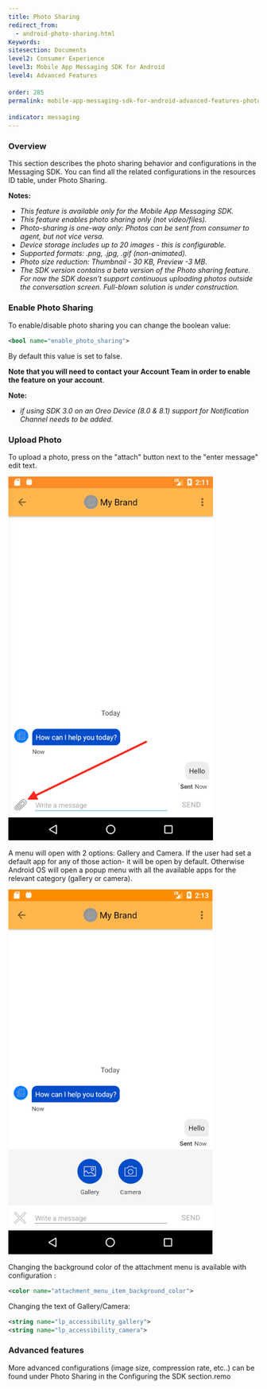 ```yaml
---
title: Photo Sharing
redirect_from:
  - android-photo-sharing.html
Keywords:
sitesection: Documents
level2: Consumer Experience
level3: Mobile App Messaging SDK for Android
level4: Advanced Features

order: 285
permalink: mobile-app-messaging-sdk-for-android-advanced-features-photo-sharing.html

indicator: messaging
---
```


### Overview

This section describes the photo sharing behavior and configurations in the Messaging SDK. You can find all the related configurations in the resources ID table, under Photo Sharing.

**Notes:**

- *This feature is available only for the Mobile App Messaging SDK.*
- *This feature enables photo sharing only (not video/files).*
- *Photo-sharing is one-way only: Photos can be sent from consumer to agent, but not vice versa.*
- *Device storage includes up to 20 images - this is configurable.*
- *Supported formats: .png, .jpg, .gif (non-animated).*
- *Photo size reduction: Thumbnail - 30 KB, Preview -3 MB.*
- *The SDK version contains a beta version of the Photo sharing feature. For now the SDK doesn’t support continuous uploading photos outside the conversation screen. Full-blown solution is under construction.*

### Enable Photo Sharing

To enable/disable photo sharing you can change the boolean value:

```xml
<bool name="enable_photo_sharing">
```

By default this value is set to false.

**Note that you will need to contact your Account Team in order to enable the feature on your account**.

**Note:**

- *if using SDK 3.0 on an Oreo Device (8.0 & 8.1) support for Notification Channel needs to be added.*

###  Upload Photo

To upload a photo, press on the "attach" button next to the "enter message" edit text.

![Photosharing1](img/photosharing1.png)

A menu will open with 2 options: Gallery and Camera. If the user had set a default app for any of those action- it will be open by default. Otherwise Android OS will open a popup menu with all the available apps for the relevant category (gallery or camera).

![Photosharing2](img/photosharing2.png)

Changing the background color of the attachment menu is available with configuration :

```xml
<color name="attachment_menu_item_background_color">
```

Changing the text of Gallery/Camera:

```xml
<string name="lp_accessibility_gallery">
<string name="lp_accessibility_camera">
```

### Advanced features

More advanced configurations (image size, compression rate, etc..) can be found under Photo Sharing in the Configuring the SDK section.remo
